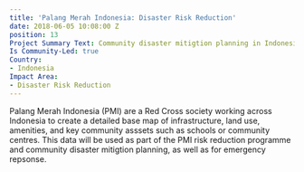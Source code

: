```yaml
---
title: 'Palang Merah Indonesia: Disaster Risk Reduction'
date: 2018-06-05 10:08:00 Z
position: 13
Project Summary Text: Community disaster mitigtion planning in Indonesia
Is Community-Led: true
Country:
- Indonesia
Impact Area:
- Disaster Risk Reduction
---
```


Palang Merah Indonesia (PMI) are a Red Cross society working across Indonesia to create a detailed base map of infrastructure, land use, amenities, and key community asssets such as schools or community centres. This data will be used as part of the PMI risk reduction programme and community disaster mitigtion planning, as well as for emergency repsonse.